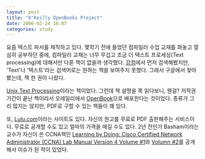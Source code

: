 ```yaml
---
layout: post
title: "O'Reilly OpenBooks Project"
date: 2006-02-24 16:07
categories: study
---
```


요즘 텍스트 파서를 제작하고 있다. 몇학기 전에 들었던 컴파일러 수업 교재를 펴놓고 열심히 공부하던 중에, 컴파일러 교재는 너무 무겁고 조금 더 텍스트 프로세싱(Text processing)에 대해서만 다룬 책이 없을까 생각했다. [강컴](http://kangcom.com)에서 먼저 검색해봤지만, 'Text'나 '텍스트'라는 검색어로는 원하는 책을 보여주지 못했다. 그래서 구글에서 찾아봤는데, 책 한 권이 나왔다.

[Unix Text Processing](http://www.oreilly.com/openbook/utp/)이라는 책이었다. 그런데 책 설명을 쭉 읽다보니, 웬걸? 저작권 기간이 끝난 책이라서 오레일리에서 [OpenBook](http://www.oreilly.com/openbook/index.html)으로 배포한다는 것이었다. 종류가 그리 많지는 않지만, PDF로 구할 수 있는 책들이 꽤 있다.

또, [Lulu.com](http://Lulu.com)이라는 사이트도 있다. 자신의 원고를 무료로 PDF 출판해주는 서비스이다. 무료로 공개할 수도 있고 얼마의 가격을 매길 수도 있다. 2년 전인가 Basham이라는 교수가 자신이 쓴 CCNA책인 [Learning by Doing: Cisco Certified Network Administrator (CCNA) Lab Manual Version 4 Volume #1](http://www.lulu.com/content/66928)와 [Volumn #2](http://www.lulu.com/content/71254)를 공개해서 이슈가 된 적이 있었다.
